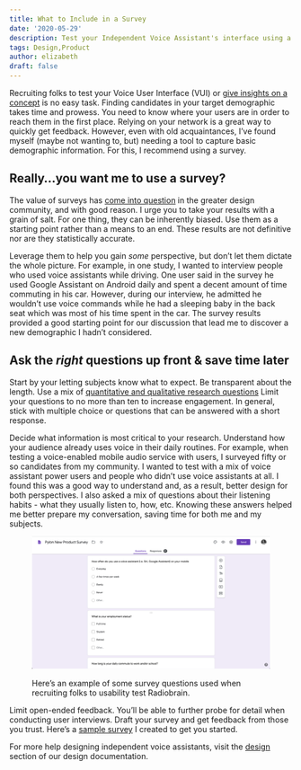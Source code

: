 ```yaml
---
title: What to Include in a Survey
date: '2020-05-29'
description: Test your Independent Voice Assistant's interface using a carefully crafted survey.
tags: Design,Product
author: elizabeth
draft: false
---
```


Recruiting folks to test your Voice User Interface (VUI) or [give insights on a concept](https://spokestack.io/blog/user-research-for-voice-experiences) is no easy task. Finding candidates in your target demographic takes time and prowess. You need to know where your users are in order to reach them in the first place. Relying on your network is a great way to quickly get feedback. However, even with old acquaintances, I’ve found myself (maybe not wanting to, but) needing a tool to capture basic demographic information. For this, I recommend using a survey.

## Really…you want me to use a survey?

The value of surveys has [come into question](https://medium.com/mule-design/on-surveys-5a73dda5e9a0) in the greater design community, and with good reason. I urge you to take your results with a grain of salt. For one thing, they can be inherently biased. Use them as a starting point rather than a means to an end. These results are not definitive nor are they statistically accurate.

Leverage them to help you gain _some_ perspective, but don’t let them dictate the whole picture. For example, in one study, I wanted to interview people who used voice assistants while driving. One user said in the survey he used Google Assistant on Android daily and spent a decent amount of time commuting in his car. However, during our interview, he admitted he wouldn’t use voice commands while he had a sleeping baby in the back seat which was most of his time spent in the car. The survey results provided a good starting point for our discussion that lead me to discover a new demographic I hadn’t considered.

## Ask the _right_ questions up front & save time later

Start by your letting subjects know what to expect. Be transparent about the length. Use a mix of [quantitative and qualitative research questions](https://www.nngroup.com/articles/qualitative-surveys/) Limit your questions to no more than ten to increase engagement. In general, stick with multiple choice or questions that can be answered with a short response.

Decide what information is most critical to your research. Understand how your audience already uses voice in their daily routines. For example, when testing a voice-enabled mobile audio service with users, I surveyed fifty or so candidates from my community. I wanted to test with a mix of voice assistant power users and people who didn’t use voice assistants at all. I found this was a good way to understand and, as a result, better design for both perspectives. I also asked a mix of questions about their listening habits - what they usually listen to, how, etc. Knowing these answers helped me better prepare my conversation, saving time for both me and my subjects.

<figure>

![Survey example](./survey.png)

<figcaption>Here’s an example of some survey questions used when recruiting folks to usability test Radiobrain.</figcaption>
</figure>

Limit open-ended feedback. You’ll be able to further probe for detail when conducting user interviews. Draft your survey and get feedback from those you trust. Here’s a [sample survey](https://docs.google.com/forms/d/1faU7-M5zxTLjpTrweklUl1AELeaKsPMzcY7ipENxL60/edit) I created to get you started.

For more help designing independent voice assistants, visit the [design](https://spokestack.io/docs/Design/getting-started) section of our design documentation.
